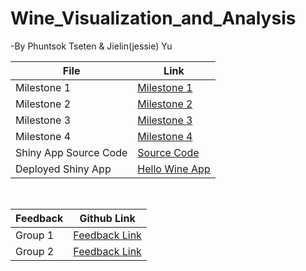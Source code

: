 # Wine_Visualization_and_Analysis
-By Phuntsok Tseten & Jielin(jessie) Yu

| File | Link |
|---|---|
| Milestone 1 | [Milestone 1](https://github.com/UBC-MDS/Wine_Visualization_and_Analysis_Phuntsok_Jessie/blob/master/doc/Proposal.md) |
| Milestone 2 | [Milestone 2](https://github.com/UBC-MDS/Wine_Visualization_and_Analysis_Phuntsok_Jessie/blob/master/doc/milestone2.md) |
| Milestone 3 | [Milestone 3](https://github.com/UBC-MDS/Wine_Visualization_and_Analysis_Phuntsok_Jessie/blob/master/milestone3.md) |
| Milestone 4 | [Milestone 4](https://github.com/UBC-MDS/Wine_Visualization_and_Analysis_Phuntsok_Jessie/blob/master/milestone4.md) |
| Shiny App Source Code | [Source Code](https://github.com/UBC-MDS/Wine_Visualization_and_Analysis_Phuntsok_Jessie/blob/master/app.R) |
| Deployed Shiny App | [Hello Wine App](https://phuntsok-jessie-wine.shinyapps.io/Wine_Analysis-and-Vissualization/) |
<br>

| Feedback | Github Link |
|---|---|
| Group 1| [Feedback Link](https://github.com/UBC-MDS/mental-health-analysis-and-app) |
| Group 2 | [Feedback Link](https://github.com/UBC-MDS/Marshall_violent_crimes) |

